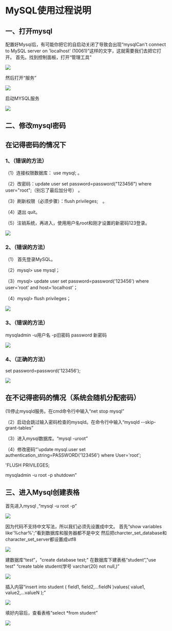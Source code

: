 # MySQL使用过程说明

## 一、打开mysql

配置好Mysql后，有可能你把它的自启动关闭了导致会出现“mysqlCan't connect to MySQL server on 'localhost' (10061)”这样的文字，这就需要我们去把它打开。
首先。找到控制面板，打开“管理工具” 

![](images/6.JPG) 

然后打开“服务”

![](images/7.JPG)

启动MYSQL服务

![](images/8.JPG)

## 二、修改mysql密码

## 在记得密码的情况下

### 1、（错误的方法） 

（1）连接权限数据库： use mysql; 。

（2）改密码：update user set password=password("123456") where user="root";（别忘了最后加分号） 。

（3）刷新权限（必须步骤）：flush privileges;　。

（4）退出 quit。

 （5）注销系统，再进入，使用用户名root和刚才设置的新密码123登录。 
 
 ![](images/9.JPG)

### 2、（错误的方法）

（1） 首先登录MySQL。

（2）mysql> use mysql；

（3）mysql> update user set password=password('123456') where user='root' and host='localhost'；

（4）mysql> flush privileges；

![](images/10.JPG)

### 3、（错误的方法）

mysqladmin -u用户名 -p旧密码 password 新密码 

![](images/11.JPG)

### 4、（正确的方法）

set password=password('123456');

![](images/12.JPG)

## 在不记得密码的情况（系统会随机分配密码）

(1)停止mysqld服务。在cmd命令行中输入“net stop mysql”

（2）启动会跳过输入密码检查的mysqld。在命令行中输入“mysqld --skip-grant-tables”

（3）进入mysql数据库。“mysql -uroot”

（4）修改密码“'update mysql.user set authentication_string=PASSWORD('123456') where User='root';

'FLUSH PRIVILEGES;

mysqladmin -u root -p shutdown”

## 三、进入Mysql创建表格

首先进入mysql ,“mysql -u root -p”

![](images/13.JPG)

因为代码不支持中文写法，所以我们必须先设置成中文。
首先“show variables like'%char%';”看到数据库和服务器都不是中文
然后把charcter_set_database和character_set_server都设置成utf8

![](images/3.JPG)

建数据库“test”，"create database test;"
在数据库下建表格“student”,"use test" “create table student(学号 varchar(20) not null,)”

![](images/14.JPG)

插入内容“insert into student ( field1, field2,...fieldN )values( value1, value2,...valueN );”

![](images/15.JPG) 

填好内容后，查看表格“select *from student”

![](images/16.JPG)












